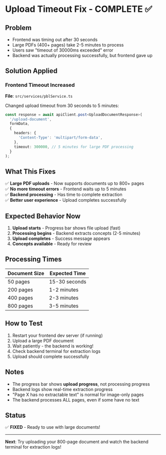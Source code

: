 # Upload Timeout Fix - COMPLETE ✅

## Problem
- Frontend was timing out after 30 seconds
- Large PDFs (400+ pages) take 2-5 minutes to process
- Users saw "timeout of 30000ms exceeded" error
- Backend was actually processing successfully, but frontend gave up

## Solution Applied

### Frontend Timeout Increased
**File**: `src/services/pblService.ts`

Changed upload timeout from 30 seconds to 5 minutes:

```typescript
const response = await apiClient.post<UploadDocumentResponse>(
  '/upload-document',
  formData,
  {
    headers: {
      'Content-Type': 'multipart/form-data',
    },
    timeout: 300000, // 5 minutes for large PDF processing
  }
);
```

## What This Fixes

✅ **Large PDF uploads** - Now supports documents up to 800+ pages  
✅ **No more timeout errors** - Frontend waits up to 5 minutes  
✅ **Backend processing** - Has time to complete extraction  
✅ **Better user experience** - Upload completes successfully  

## Expected Behavior Now

1. **Upload starts** - Progress bar shows file upload (fast)
2. **Processing begins** - Backend extracts concepts (2-5 minutes)
3. **Upload completes** - Success message appears
4. **Concepts available** - Ready for review

## Processing Times

| Document Size | Expected Time |
|--------------|---------------|
| 50 pages     | 15-30 seconds |
| 200 pages    | 1-2 minutes   |
| 400 pages    | 2-3 minutes   |
| 800 pages    | 3-5 minutes   |

## How to Test

1. Restart your frontend dev server (if running)
2. Upload a large PDF document
3. Wait patiently - the backend is working!
4. Check backend terminal for extraction logs
5. Upload should complete successfully

## Notes

- The progress bar shows **upload progress**, not processing progress
- Backend logs show real-time extraction progress
- "Page X has no extractable text" is normal for image-only pages
- The backend processes ALL pages, even if some have no text

## Status

✅ **FIXED** - Ready to use with large documents!

---

**Next**: Try uploading your 800-page document and watch the backend terminal for extraction logs!
